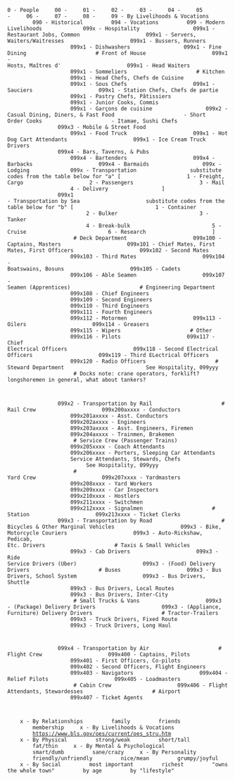 <code>0 - People
    00 - 
    01 - 
    02 - 
    03 - 
    04 - 
    05 - 
    06 - 
    07 - 
    08 - 
    09 - By Livelihoods & Vocations
        090 - Historical
        094 - Vocations
        099 - Modern Livelihoods
            099x - Hospitality
                099x1 - Restaurant Jobs, Common
                    099x1 - Servers, Waiters/Waitresses
                    099x1 - Bussers, Runners
                    099x1 - Dishwashers
                099x1 - Fine Dining
                     # Front of House
                    099x1 - Hosts, Maîtres d'
                    099x1 - Head Waiters
                    099x1 - Sommeliers
                     # Kitchen
                    099x1 - Head Chefs, Chefs de Cuisine
                    099x1 - Sous Chefs
                    099x1 - Sauciers
                    099x1 - Station Chefs, Chefs de partie
                    099x1 - Pastry Chefs, Pâtissiers
                    099x1 - Junior Cooks, Commis
                    099x1 - Garçons de cuisine
                099x2 - Casual Dining, Diners, & Fast Food
                     - Short Order Cooks
                     - Itamae, Sushi Chefs
                099x3 - Mobile & Street Food
                    099x1 - Food Truck
                    099x1 - Hot Dog Cart Attendants
                    099x1 - Ice Cream Truck Drivers
                099x4 - Bars, Taverns, & Pubs
                    099x4 - Bartenders
                    099x4 - Barbacks
                    099x4 - Barmaids
                099x - Lodging
            099x - Transportation
                substitute codes from the table below for "a" [
                    1 - Freight, Cargo
                    2 - Passengers
                    3 - Mail
                    4 - Delivery
                ]
                099x1 - Transportation by Sea
                    substitute codes from the table below for "b" [
                         1 - Container
                         2 - Bulker
                         3 - Tanker
                         4 - Break-bulk
                         5 - Cruise
                         6 - Research
                    ]
                     # Deck Department
                    099x100 - Captains, Masters
                    099x101 - Chief Mates, First Mates, First Officers
                    099x102 - Second Mates
                    099x103 - Third Mates
                    099x104 - Boatswains, Bosuns
                    099x105 - Cadets
                    099x106 - Able Seamen
                    099x107 - Seamen (Apprentices)
                     # Engineering Department
                    099x108 - Chief Engineers
                    099x109 - Second Engineers
                    099x110 - Third Engineers
                    099x111 - Fourth Engineers
                    099x112 - Motormen
                    099x113 - Oilers
                    099x114 - Greasers
                    099x115 - Wipers
                     # Other
                    099x116 - Pilots
                    099x117 - Chief Electrical Officers
                    099x118 - Second Electrical Officers
                    099x119 - Third ELectrical Officers
                    099x120 - Radio Officers
                     # Steward Department
                         See Hospitality, 099yyy
                     # Docks
                    note: crane operators, forklift? longshoremen in general, what about tankers?
                    
                099x2 - Transportation by Rail
                     # Rail Crew
                    099x200axxxx - Conductors
                    099x201axxxx - Asst. Conductors
                    099x202axxxx - Engineers
                    099x203axxxx - Asst. Engineers, Firemen
                    099x204axxxx - Trainmen, Brakemen
                     # Service Crew (Passenger Trains)
                    099x205xxxx - Coach Attendants
                    099x206xxxx - Porters, Sleeping Car Attendants
                    Service Attendants, Stewards, Chefs
                         See Hospitality, 099yyy
                     # Yard Crew
                    099x207xxxx - Yardmasters
                    099x208xxxx - Yard Workers
                    099x209xxxx - Car Inspectors
                    099x210xxxx - Hostlers
                    099x211xxxx - Switchmen
                    099x212xxxx - Signalmen
                     # Station
                    099x213xxxx - Ticket Clerks
                099x3 - Transportation by Road
                     # Bicycles & Other Marginal Vehicles
                    099x3 - Bike, Motorcycle Couriers
                    099x3 - Auto-Rickshaw, Pedicab, Etc. Drivers
                     # Taxis & Small Vehicles
                    099x3 - Cab Drivers
                    099x3 - Ride Service Drivers (Uber)
                    099x3 - (Food) Delivery Drivers
                     # Buses
                    099x3 - Bus Drivers, School System
                    099x3 - Bus Drivers, Shuttle
                    099x3 - Bus Drivers, Local Routes
                    099x3 - Bus Drivers, Inter-City
                     # Small Trucks & Vans
                    099x3 - (Package) Delivery Drivers
                    099x3 - (Appliance, Furniture) Delivery Drivers
                     # Tractor-Trailers
                    099x3 - Truck Drivers, Fixed Route
                    099x3 - Truck Drivers, Long Haul
                    
                099x4 - Transportation by Air
                     # Flight Crew
                    099x400 - Captains, Pilots
                    099x401 - First Officers, Co-pilots
                    099x402 - Second Officers, Flight Engineers
                    099x403 - Navigators
                    099x404 - Relief Pilots
                    099x405 - Loadmasters
                     # Cabin Crew
                    099x406 - Flight Attendants, Stewardesses
                     # Airport
                    099x407 - Ticket Agents
                     
    x - By Relationships
        family
        friends
        membership
    x - By Livelihoods & Vocations
        https://www.bls.gov/oes/current/oes_stru.htm
    x - By Physical
        strong/weak
        short/tall
        fat/thin
    x - By Mental & Psychological
        smart/dumb
        sane/crazy
    x - By Personality
        friendly/unfriendly
        nice/mean
        grumpy/joyful
    x - By Social
        most important
        richest
        "owns the whole town"
        by age
        by "lifestyle"
</code>
